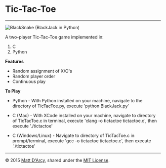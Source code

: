 # Tic-Tac-Toe

---

![](raw/Game.png "BlackSnake (BlackJack in Python)")

A two-player Tic-Tac-Toe game implemented in:
1. C
2. Python

**Features**

* Random assignment of X/O's
* Random player order
* Continuous play

**To Play**

* Python - With Python installed on your machine, navigate to the directory of TicTacToe.py, execute 'python BlackJack.py'

* C (Mac) - With XCode installed on your machine, navigate to directory of TicTacToe.c in terminal, execute 'clang -o tictactoe tictactoe.c', then execute './tictactoe'

* C (Windows/Linux) - Navigate to directory of TicTacToe.c in prompt/terminal, execute 'gcc -o tictactoe tictactoe.c', then execute './tictactoe'

---

© 2015 [Matt D'Arcy](http://linkedin.mathewdarcy.com), shared under the [MIT License](http://www.opensource.org/licenses/MIT).
